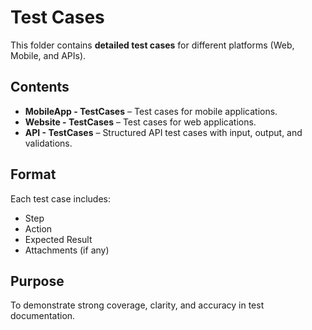 # Test Cases

This folder contains **detailed test cases** for different platforms (Web, Mobile, and APIs).

##  Contents
- **MobileApp - TestCases** – Test cases for mobile applications.  
- **Website - TestCases** – Test cases for web applications.  
- **API - TestCases** – Structured API test cases with input, output, and validations.  

##  Format
Each test case includes:  
- Step  
- Action  
- Expected Result  
- Attachments (if any)

##  Purpose
To demonstrate strong coverage, clarity, and accuracy in test documentation.
